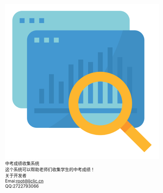 <img alt="中考成绩收集系统" src="./img/icon.png"></img>
中考成绩收集系统<br>
这个系统可以帮助老师们收集学生的中考成绩！<br>
关于开发者<br>
Emai:root@ljcljc.cn<br>
QQ:2722793066<br>
